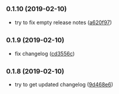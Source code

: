## <small>0.1.10 (2019-02-10)</small>

* try to fix empty release notes ([a620f97](https://github.com/azakharo/test-releaseit/commit/a620f97))



## <small>0.1.9 (2019-02-10)</small>

* fix changelog ([cd3556c](https://github.com/azakharo/test-releaseit/commit/cd3556c))



## <small>0.1.8 (2019-02-10)</small>

* try to get updated changelog ([9d468e6](https://github.com/azakharo/test-releaseit/commit/9d468e6))
﻿
